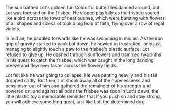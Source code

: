 The sun bathed Lot's golden fur. Colourful butterflies danced around, but Lot was focused on the frisbee. He yipped playfully as the frisbee soared like a bird across the rows of neat bushes, which were bursting with flowers of all shapes and sizes.Lot took a big leap of faith, flying over a row of regal violets.

In mid air, he paddled forwards like he was swimming in mid air. As the iron grip of gravity started to yank Lot down, he howled in frustration, only just managing to slightly touch a paw to the frisbee's plastic surface. Lot refused to give up. He dashed through sunflowers and trampled hyacinths in his quest to catch the frisbee, which was caught in the long dancing breeze and flew ever faster across the flowery fields.

Lot felt like he was going to collapse. He was panting heavily and his tail dropped sadly. But then, Lot shook away all of the hopelessness and pessimism out of him and gathered the remainder of his strength and powered on, and against all odds the frisbee was soon in Lot's paws, the little plastic toy a memorable reminder that if you push on and stay strong, you will achieve something great, just like Lot, the determined dog.
